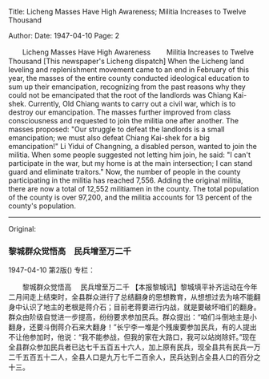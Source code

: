 Title: Licheng Masses Have High Awareness; Militia Increases to Twelve Thousand

Author:
Date: 1947-04-10
Page: 2

　　Licheng Masses Have High Awareness
　　Militia Increases to Twelve Thousand
    [This newspaper's Licheng dispatch] When the Licheng land leveling and replenishment movement came to an end in February of this year, the masses of the entire county conducted ideological education to sum up their emancipation, recognizing from the past reasons why they could not be emancipated that the root of the landlords was Chiang Kai-shek. Currently, Old Chiang wants to carry out a civil war, which is to destroy our emancipation. The masses further improved from class consciousness and requested to join the militia one after another. The masses proposed: "Our struggle to defeat the landlords is a small emancipation; we must also defeat Chiang Kai-shek for a big emancipation!" Li Yidui of Changning, a disabled person, wanted to join the militia. When some people suggested not letting him join, he said: "I can't participate in the war, but my home is at the main intersection; I can stand guard and eliminate traitors." Now, the number of people in the county participating in the militia has reached 7,556. Adding the original militia, there are now a total of 12,552 militiamen in the county. The total population of the county is over 97,200, and the militia accounts for 13 percent of the county's population.



<hr /> 

Original: 


### 黎城群众觉悟高　民兵增至万二千

1947-04-10
第2版()
专栏：

　　黎城群众觉悟高
  　民兵增至万二千
    【本报黎城讯】黎城填平补齐运动在今年二月间走上结束时，全县群众进行了总结翻身的思想教育，从想想过去为啥不能翻身中认识了地主的老根是蒋介石；目前老蒋要进行内战，就是要破坏咱们的翻身。群众由阶级自觉进一步提高，纷纷要求参加民兵。群众提出：“咱们斗倒地主是小翻身，还要斗倒蒋介石来大翻身！”长宁李一堆是个残废要参加民兵，有的人提出不让他参加时，他说：“我不能参战，但我的家在大路口，我可以站岗除奸。”现在全县群众参加民兵者已达七千五百五十六人，加上原有民兵，现全县共有民兵一万二千五百五十二人，全县人口是九万七千二百余人，民兵达到占全县人口的百分之十三。
